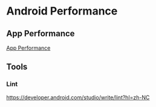 # Android Performance

## App Performance

[App Performance](./app_perf.md)

## Tools

### Lint

https://developer.android.com/studio/write/lint?hl=zh-NC